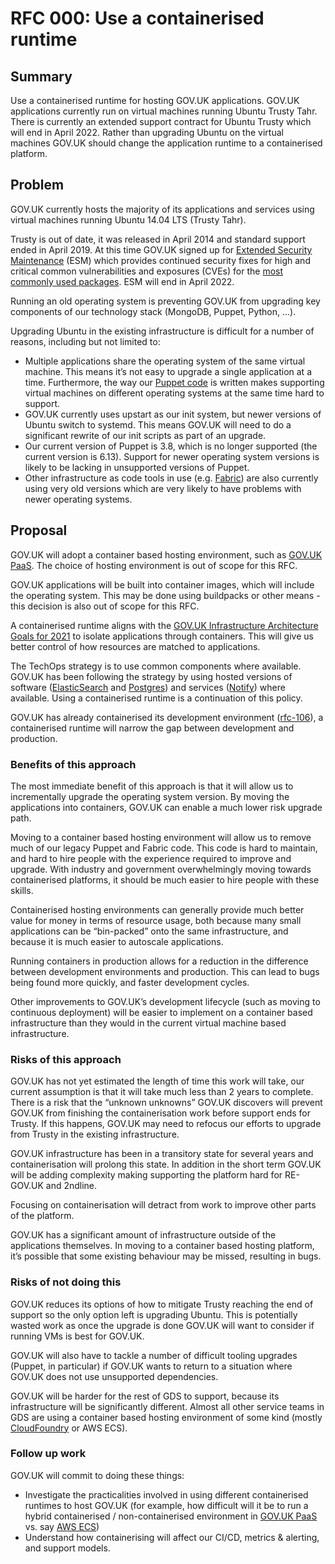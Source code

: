 # RFC 000: Use a containerised runtime

## Summary

Use a containerised runtime for hosting GOV.UK applications. GOV.UK applications currently run on virtual machines running Ubuntu Trusty Tahr. There is currently an extended support contract for Ubuntu Trusty which will end in April 2022. Rather than upgrading Ubuntu on the virtual machines GOV.UK should change the application runtime to a containerised platform.

## Problem

GOV.UK currently hosts the majority of its applications and services using virtual machines running Ubuntu 14.04 LTS (Trusty Tahr).

Trusty is out of date, it was released in April 2014 and standard support ended in April 2019. At this time GOV.UK signed up for [Extended Security Maintenance](https://ubuntu.com/esm) (ESM) which provides continued security fixes for high and critical common vulnerabilities and exposures (CVEs) for the [most commonly used packages](https://wiki.ubuntu.com/SecurityTeam/ESM/14.04#A14.04_Infrastructure_ESM_Packages). ESM will end in April 2022.

Running an old operating system is preventing GOV.UK from upgrading key components of our technology stack (MongoDB, Puppet, Python, ...).

Upgrading Ubuntu in the existing infrastructure is difficult for a number of reasons, including but not limited to:

- Multiple applications share the operating system of the same virtual machine. This means it’s not easy to upgrade a single application at a time. Furthermore, the way our [Puppet code](http://github.com/alphagov/govuk-puppet/) is written makes supporting virtual machines on different operating systems at the same time hard to support.
- GOV.UK currently uses upstart as our init system, but newer versions of Ubuntu switch to systemd. This means GOV.UK will need to do a significant rewrite of our init scripts as part of an upgrade.
- Our current version of Puppet is 3.8, which is no longer supported (the current version is 6.13). Support for newer operating system versions is likely to be lacking in unsupported versions of Puppet.
- Other infrastructure as code tools in use (e.g. [Fabric](https://github.com/alphagov/fabric-scripts)) are also currently using very old versions which are very likely to have problems with newer operating systems.

## Proposal

GOV.UK will adopt a container based hosting environment, such as [GOV.UK PaaS](https://www.cloud.service.gov.uk). The choice of hosting environment is out of scope for this RFC.

GOV.UK applications will be built into container images, which will include the operating system. This may be done using buildpacks or other means - this decision is also out of scope for this RFC.

A containerised runtime aligns with the [GOV.UK Infrastructure Architecture Goals for 2021](
https://docs.google.com/document/d/1ooN7wkYhEGvceGe9Qz_HNZa-GPtrjzK_vA4vfWYVn4c/edit#heading=h.cdrr7rv9t98f) to isolate applications through containers. This will give us better control of how resources are matched to applications.

The TechOps strategy is to use common components where available. GOV.UK has been following the strategy by using hosted versions of software ([ElasticSearch](https://aws.amazon.com/elasticsearch-service/) and [Postgres](https://aws.amazon.com/rds/)) and services ([Notify](https://www.notifications.service.gov.uk)) where available. Using a containerised runtime is a continuation of this policy.

GOV.UK has already containerised its development environment ([rfc-106](https://www.github.com/alphagov/govuk-rfcs/106)), a containerised runtime will narrow the gap between development and production.

### Benefits of this approach

The most immediate benefit of this approach is that it will allow us to incrementally upgrade the operating system version. By moving the applications into containers, GOV.UK can enable a much lower risk upgrade path.

Moving to a container based hosting environment will allow us to remove much of our legacy Puppet and Fabric code. This code is hard to maintain, and hard to hire people with the experience required to improve and upgrade. With industry and government overwhelmingly moving towards containerised platforms, it should be much easier to hire people with these skills.

Containerised hosting environments can generally provide much better value for money in terms of resource usage, both because many small applications can be “bin-packed” onto the same infrastructure, and because it is much easier to autoscale applications.

Running containers in production allows for a reduction in the difference between development environments and production. This can lead to bugs being found more quickly, and faster development cycles.

Other improvements to GOV.UK’s development lifecycle (such as moving to continuous deployment) will be easier to implement on a container based infrastructure than they would in the current virtual machine based infrastructure.

### Risks of this approach

GOV.UK has not yet estimated the length of time this work will take, our current assumption is that it will take much less than 2 years to complete. There is a risk that the “unknown unknowns” GOV.UK discovers will prevent GOV.UK from finishing the containerisation work before support ends for Trusty. If this happens, GOV.UK may need to refocus our efforts to upgrade from Trusty in the existing infrastructure.

GOV.UK infrastructure has been in a transitory state for several years and containerisation will prolong this state. In addition in the short term GOV.UK will be adding complexity making supporting the platform hard for RE-GOV.UK and 2ndline.

Focusing on containerisation will detract from work to improve other parts of the platform.

GOV.UK has a significant amount of infrastructure outside of the applications themselves. In moving to a container based hosting platform, it’s possible that some existing behaviour may be missed, resulting in bugs.
### Risks of not doing this

GOV.UK reduces its options of how to mitigate Trusty reaching the end of support so the only option left is upgrading Ubuntu. This is potentially wasted work as once the upgrade is done GOV.UK will want to consider if running VMs is best for GOV.UK.

GOV.UK will also have to tackle a number of difficult tooling upgrades (Puppet, in particular) if GOV.UK wants to return to a situation where GOV.UK does not use unsupported dependencies.

GOV.UK will be harder for the rest of GDS to support, because its infrastructure will be significantly different. Almost all other service teams in GDS are using a container based hosting environment of some kind (mostly [CloudFoundry](https://www.cloudfoundry.org) or AWS ECS).
### Follow up work

GOV.UK will commit to doing these things:

- Investigate the practicalities involved in using different containerised runtimes to host GOV.UK (for example, how difficult will it be to run a hybrid containerised / non-containerised environment in [GOV.UK PaaS](https://www.cloud.service.gov.uk) vs. say [AWS ECS](https://aws.amazon.com/ecs/))
- Understand how containerising will affect our CI/CD, metrics & alerting, and support models.
